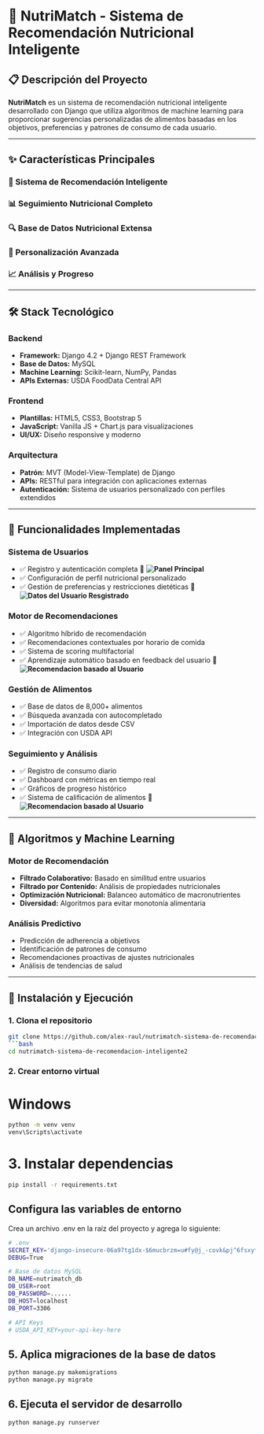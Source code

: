 # 🥗 NutriMatch - Sistema de Recomendación Nutricional Inteligente

## 📋 Descripción del Proyecto

**NutriMatch** es un sistema de recomendación nutricional inteligente desarrollado con Django que utiliza algoritmos de machine learning para proporcionar sugerencias personalizadas de alimentos basadas en los objetivos, preferencias y patrones de consumo de cada usuario.

---

## ✨ Características Principales

### 🧠 Sistema de Recomendación Inteligente

### 📊 Seguimiento Nutricional Completo

### 🔍 Base de Datos Nutricional Extensa

### 👤 Personalización Avanzada

### 📈 Análisis y Progreso


---

## 🛠️ Stack Tecnológico

### Backend
- **Framework:** Django 4.2 + Django REST Framework  
- **Base de Datos:** MySQL  
- **Machine Learning:** Scikit-learn, NumPy, Pandas  
- **APIs Externas:** USDA FoodData Central API  

### Frontend
- **Plantillas:** HTML5, CSS3, Bootstrap 5  
- **JavaScript:** Vanilla JS + Chart.js para visualizaciones  
- **UI/UX:** Diseño responsive y moderno  

### Arquitectura
- **Patrón:** MVT (Model-View-Template) de Django  
- **APIs:** RESTful para integración con aplicaciones externas  
- **Autenticación:** Sistema de usuarios personalizado con perfiles extendidos  

---

## 🚀 Funcionalidades Implementadas

### Sistema de Usuarios
- ✅ Registro y autenticación completa
  📸 **![Panel Principal](capturas/menu.png)**
- ✅ Configuración de perfil nutricional personalizado
- ✅ Gestión de preferencias y restricciones dietéticas
  📸 **![Datos del Usuario Resgistrado](capturas/datos.png)**

### Motor de Recomendaciones
- ✅ Algoritmo híbrido de recomendación  
- ✅ Recomendaciones contextuales por horario de comida  
- ✅ Sistema de scoring multifactorial  
- ✅ Aprendizaje automático basado en feedback del usuario
  📸 **![Recomendacion basado al Usuario](capturas/recomendacioncomidas.png)**

### Gestión de Alimentos
- ✅ Base de datos de 8,000+ alimentos  
- ✅ Búsqueda avanzada con autocompletado  
- ✅ Importación de datos desde CSV  
- ✅ Integración con USDA API  

### Seguimiento y Análisis
- ✅ Registro de consumo diario  
- ✅ Dashboard con métricas en tiempo real  
- ✅ Gráficos de progreso histórico  
- ✅ Sistema de calificación de alimentos
  📸 **![Recomendacion basado al Usuario](capturas/progreso.png)**

---



## 🔬 Algoritmos y Machine Learning

### Motor de Recomendación
- **Filtrado Colaborativo:** Basado en similitud entre usuarios  
- **Filtrado por Contenido:** Análisis de propiedades nutricionales  
- **Optimización Nutricional:** Balanceo automático de macronutrientes  
- **Diversidad:** Algoritmos para evitar monotonía alimentaria  

### Análisis Predictivo
- Predicción de adherencia a objetivos  
- Identificación de patrones de consumo  
- Recomendaciones proactivas de ajustes nutricionales  
- Análisis de tendencias de salud  

---

## 🧪 Instalación y Ejecución

### 1. Clona el repositorio
```bash
git clone https://github.com/alex-raul/nutrimatch-sistema-de-recomendacion-inteligente2.git
```bash
cd nutrimatch-sistema-de-recomendacion-inteligente2
```
### 2. Crear entorno virtual
# Windows
```bash
python -m venv venv
venv\Scripts\activate
```
# 3. Instalar dependencias
```bash
pip install -r requirements.txt
```
##  Configura las variables de entorno
Crea un archivo .env en la raíz del proyecto y agrega lo siguiente:
```bash
# .env
SECRET_KEY='django-insecure-06a97tg1dx-$6mucbrzm=u#fy@j_-covk&pj^6fsxy*yf_oes3'
DEBUG=True

# Base de datos MySQL
DB_NAME=nutrimatch_db
DB_USER=root
DB_PASSWORD=......
DB_HOST=localhost
DB_PORT=3306

# API Keys
# USDA_API_KEY=your-api-key-here
```


## 5. Aplica migraciones de la base de datos
```bash
python manage.py makemigrations
python manage.py migrate
```

## 6. Ejecuta el servidor de desarrollo
```bash
python manage.py runserver
```
